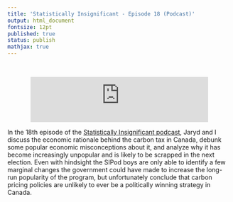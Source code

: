 ```yaml
---
title: 'Statistically Insignificant - Episode 18 (Podcast)'
output: html_document
fontsize: 12pt
published: true
status: publish
mathjax: true
---
```



<br>
<p align="center">
	<iframe src="https://podcasters.spotify.com/pod/show/statisticallyinsig/embed/episodes/Canadian-Carbon-Tax-Woes-e2ime18/a-ab6lafk" height="102px" width="400px" frameborder="0" scrolling="no"></iframe>
</p>


In the 18th episode of the [Statistically Insignificant podcast](https://podcasters.spotify.com/pod/show/statisticallyinsig/), Jaryd and I discuss the economic rationale behind the carbon tax in Canada, debunk some popular economic misconceptions about it, and analyze why it has become increasingly unpopular and is likely to be scrapped in the next election. Even with hindsight the SIPod boys are only able to identify a few marginal changes the government could have made to increase the long-run popularity of the program, but unfortunately conclude that carbon pricing policies are unlikely to ever be a politically winning strategy in Canada. 